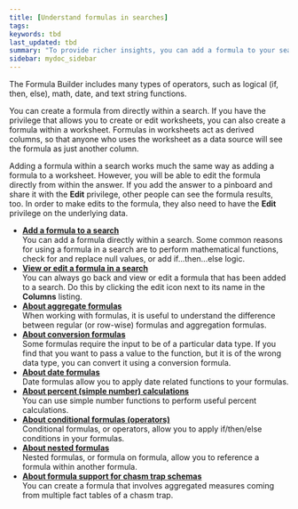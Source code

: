 ```yaml
---
title: [Understand formulas in searches]
tags:
keywords: tbd
last_updated: tbd
summary: "To provide richer insights, you can add a formula to your search. "
sidebar: mydoc_sidebar
---
```

The Formula Builder includes many types of operators, such as logical (if, then, else), math, date, and text string functions.

You can create a formula from directly within a search. If you have the privilege that allows you to create or edit worksheets, you can also create a formula within a worksheet. Formulas in worksheets act as derived columns, so that anyone who uses the worksheet as a data source will see the formula as just another column.

Adding a formula within a search works much the same way as adding a formula to a worksheet. However, you will be able to edit the formula directly from within the answer. If you add the answer to a pinboard and share it with the **Edit** privilege, other people can see the formula results, too. In order to make edits to the formula, they also need to have the **Edit** privilege on the underlying data.

-   **[Add a formula to a search](../../pages/complex_searches/how_to_add_formula.html)**  
You can add a formula directly within a search. Some common reasons for using a formula in a search are to perform mathematical functions, check for and replace null values, or add if...then...else logic.
-   **[View or edit a formula in a search](../../pages/complex_searches/edit_formula_in_answer.html)**  
You can always go back and view or edit a formula that has been added to a search. Do this by clicking the edit icon next to its name in the **Columns** listing.
-   **[About aggregate formulas](../../pages/complex_searches/aggregation_formulas.html)**  
When working with formulas, it is useful to understand the difference between regular (or row-wise) formulas and aggregation formulas.
-   **[About conversion formulas](../../pages/complex_searches/conversion_formulas.html)**  
Some formulas require the input to be of a particular data type. If you find that you want to pass a value to the function, but it is of the wrong data type, you can convert it using a conversion formula.
-   **[About date formulas](../../admin/advanced_searches_guide/formulas/about_date_formulas.html)**  
Date formulas allow you to apply date related functions to your formulas.
-   **[About percent (simple number) calculations](../../admin/advanced_searches_guide/formulas/about_percent_calculations.html)**  
You can use simple number functions to perform useful percent calculations.
-   **[About conditional formulas (operators)](../../admin/advanced_searches_guide/formulas/conditional_sum.html)**  
Conditional formulas, or operators, allow you to apply if/then/else conditions in your formulas.
-   **[About nested formulas](../../pages/complex_searches/about_nested_formulas.html)**  
Nested formulas, or formula on formula, allow you to reference a formula within another formula.
-   **[About formula support for chasm trap schemas](../../pages/complex_searches/about_formula_support_for_chasm_trap_schemas.html)**  
You can create a formula that involves aggregated measures coming from multiple fact tables of a chasm trap.
